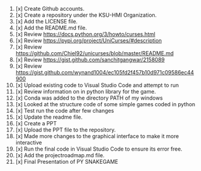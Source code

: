  1.	[x] Create Github accounts.
2.	[x] Create a repository under the KSU-HMI Organization. 
3.	[x] Add the LICENSE file. 
4.	[x] Add the README.md file. 
5.	[x] Review https://docs.python.org/3/howto/curses.html
6.	[x] Review https://pypi.org/project/UniCurses/#description
7.	[x] Review https://github.com/Chiel92/unicurses/blob/master/README.md
8.	[x] Review https://gist.github.com/sanchitgangwar/2158089
9.	[x] Review https://gist.github.com/wynand1004/ec105fd2f457b10d971c09586ec44900
10.	[x] Upload existing code to Visual Studio Code and attempt to run
11.	[x] Review information on in python library for the game.
12.	[x] Conda was added to the directory PATH of my windows
13.	[x] Looked at the structure code of some simple games coded in python
14.	[x] Test run the code after few changes
15.	[x] Update the readme file. 
16.	[x] Create a PPT 
17.	[x] Upload the PPT file to the repository. 
18.	[x] Made more changes to the graphical interface to make it more interactive
19.	[x] Run the final code in Visual Studio Code to ensure its error free.
20.	[x] Add the projectroadmap.md file.
21.	[x] Final Presentation of PY SNAKEGAME

